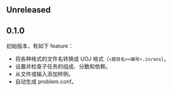 ## Unreleased

## 0.1.0

初始版本，有如下 feature：

-   将各种格式的文件名转换成 UOJ 格式（`<题目名><编号>.in/ans`）。
-   设置并检查子任务的组成、分数和依赖。
-   从文件或输入添加样例。
-   自动生成 problem.conf。
